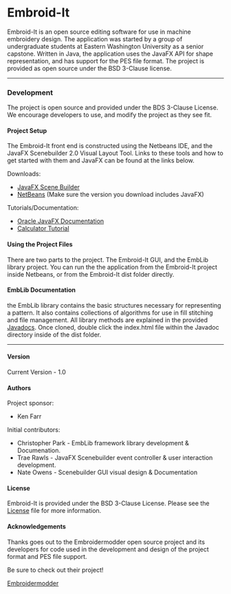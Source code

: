 # Embroid-It

Embroid-It is an open source editing software for use in machine embroidery design. The application was started by a group of undergraduate students at Eastern Washington University as a senior capstone. Written in Java, the application uses the JavaFX API for shape representation, and has support for the PES file format. The project is provided as open source under the BSD 3-Clause license.

***

### Development

The project is open source and provided under the BDS 3-Clause License. We encourage developers to use, and modify the project as they see fit.

#### Project Setup

The Embroid-It front end is constructed using the Netbeans IDE, and the JavaFX Scenebuilder 2.0 Visual Layout Tool. Links to these tools and how to get started with them and JavaFX can be found at the links below.

Downloads:
* [JavaFX Scene Builder](http://www.oracle.com/technetwork/java/javase/downloads/javafxscenebuilder-1x-archive-2199384.html)
* [NetBeans](https://netbeans.org/downloads/) (Make sure the version you download includes JavaFX)

Tutorials/Documentation:
* [Oracle JavaFX Documentation](http://docs.oracle.com/javase/8/javase-clienttechnologies.htm)
* [Calculator Tutorial](https://blog.idrsolutions.com/2015/05/how-to-create-a-javafx-gui-using-scene-builder-in-netbeans/)

#### Using the Project Files

There are two parts to the project. The Embroid-It GUI, and the EmbLib library project. You can run the the application from the Embroid-It project inside Netbeans, or from the Embroid-It dist folder directly.

#### EmbLib Documentation

the EmbLib library contains the basic structures necessary for representing a pattern. It also contains collections of algorithms for use in fill stitching and file management. All library methods are explained in the provided [Javadocs](https://github.com/Embroid-It/embroidit/tree/master/EmbLib/dist). Once cloned, double click the index.html file within the Javadoc directory inside of the dist folder.

***

#### Version

Current Version - 1.0

#### Authors

Project sponsor:

*  Ken Farr

Initial contributors:

* Christopher Park - EmbLib framework library development & Documenation.
* Trae Rawls       - JavaFX Scenebuilder event controller & user interaction development.
* Nate Owens       - Scenebuilder GUI visual design & Documentation 

#### License

Embroid-It is provided under the BSD 3-Clause License. Please see the [License](https://github.com/Embroid-It/embroidit/blob/master/LICENSE) file for more information.

#### Acknowledgements

Thanks goes out to the Embroidermodder open source project and its developers for code used in the development and design of the project format and PES file support.

Be sure to check out their project!

[Embroidermodder](https://github.com/Embroidermodder/Embroidermodder)
